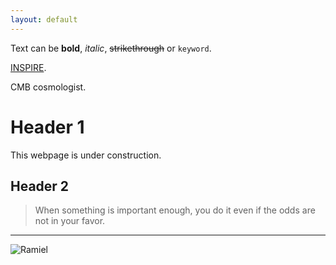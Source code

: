 ```yaml
---
layout: default
---
```


Text can be **bold**, _italic_, ~~strikethrough~~ or `keyword`.

[INSPIRE](https://inspirehep.net/authors/1877715).

CMB cosmologist.

# Header 1

This webpage is under construction.

## Header 2

> When something is important enough, you do it even if the odds are not in your favor.

* * *

![Ramiel](https://i.pinimg.com/originals/e7/ae/76/e7ae76008b79d58baa648799e3b8c79a.gif)
